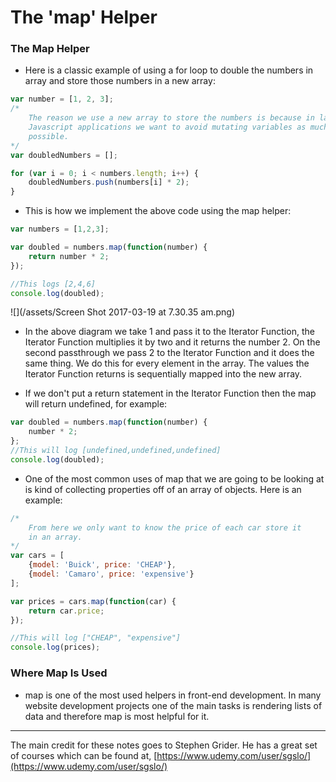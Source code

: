# The 'map' Helper

### The Map Helper

* Here is a classic example of using a for loop to double the numbers in array and store those numbers in a new array:

```js
var number = [1, 2, 3];
/*
    The reason we use a new array to store the numbers is because in large
    Javascript applications we want to avoid mutating variables as much as
    possible.
*/
var doubledNumbers = [];

for (var i = 0; i < numbers.length; i++) {
    doubledNumbers.push(numbers[i] * 2);
}
```

* This is how we implement the above code using the map helper:

```js
var numbers = [1,2,3];

var doubled = numbers.map(function(number) {
    return number * 2;
});

//This logs [2,4,6]
console.log(doubled);
```

![](/assets/Screen Shot 2017-03-19 at 7.30.35 am.png)

* In the above diagram we take 1 and pass it to the Iterator Function, the Iterator Function multiplies it by two and it returns the number 2. On the second passthrough we pass 2 to the Iterator Function and it does the same thing. We do this for every element in the array. The values the Iterator Function returns is sequentially mapped into the new array.

* If we don't put a return statement in the Iterator Function then the map will return undefined, for example:

```js
var doubled = numbers.map(function(number) {
    number * 2;
};
//This will log [undefined,undefined,undefined]
console.log(doubled);
```

* One of the most common uses of map that we are going to be looking at is kind of collecting properties off of an array of objects. Here is an example:

```js
/*
    From here we only want to know the price of each car store it
    in an array.
*/
var cars = [
    {model: 'Buick', price: 'CHEAP'},
    {model: 'Camaro', price: 'expensive'}
];

var prices = cars.map(function(car) {
    return car.price;
});

//This will log ["CHEAP", "expensive"]
console.log(prices);
```

### Where Map Is Used

* map is one of the most used helpers in front-end development. In many website development projects one of the main tasks is rendering lists of data and therefore map is most helpful for it.

---

The main credit for these notes goes to Stephen Grider. He has a great set of courses which can be found at, [https://www.udemy.com/user/sgslo/](https://www.udemy.com/user/sgslo/)

